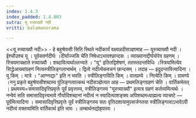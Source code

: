 ```yaml
---
index: 1.4.3
index_padded: 1.4.003
sutra: यू स्त्र्याख्यौ नदी
vritti: balamanorama

---
```

<<यू स्त्र्याख्यौ नदी>> - हे बहुश्रेयसी सिति स्थिते नदीकार्यं वक्ष्यन्नदीसञ्ज्ञामाह — यूस्त्र्याख्यौ नदी । ईश्चौउश्च यू । पूर्वसवर्णदीर्घः ।दीर्घाज्जसि चे॑ति निषेधाऽभावश्छान्दसः । व्याख्यानाद्दीर्घयोरेव ग्रहणम् । स्त्रियमाचक्षाते स्त्र्याख्यौ । शब्दावित्यर्थाल्लभ्यते । "यू" इतितद्विशेषणं, ततस्तदन्तविधिः ।स्त्रिया॑मित्येव सिद्धेआख्या॑ग्रहणं नित्यस्त्रीलिङ्गलाभार्थम् । द्वित्वे नदीत्येकवचनं छान्दसम् । तदाह — इदूदन्तावित्यादिना । यू किम्  । मात्रे । "आण्नद्याः" इति न भवति । स्त्रीलिङ्गाविति किम्  । वातप्रम्ये । नित्येति किम् । ग्रामण्ये ।ननु प्रकृते बहुश्रेयसीशब्दस्य पुंलिङ्गत्वात्कथं नदीसञ्ज्ञेत्यत आह — प्रथमलिङ्गग्रहणं चेति । वार्तिकमेतत् । प्रथमस्य=समासादिवृत्तिप्रवृत्तेः पूर्वं प्रवृत्तस्य, स्त्रीलिङ्गस्य "यूस्त्र्याख्यौ" इत्यत्र ग्रहणं कर्तव्यमित्यर्थः । नन्वेवं सति समासादिवृत्त्यभावे गौर्यादिशब्दानां नदीत्वं न स्यादित्याशङ्क्य अपिशब्दमध्याह्मत्य व्याचष्टे — पूर्वमित्यादिना । समासादिवृत्तिप्रवृत्तेः पूर्वं स्त्रीलिङ्गस्य सतः वृत्तिदशायामुपसर्जनतया स्त्रीलिङ्गत्वाऽभावेऽपी नदीत्वं वक्तव्यमिति वार्तिकार्थ इति भावः । अम्बार्थनद्योह्र्यस्वः । 